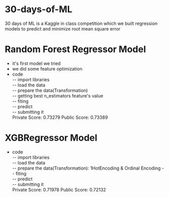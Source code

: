 # 30-days-of-ML
30 days of ML is a Kaggle in class competition which we built regression models to predict and minimize root mean square error       
# Random Forest Regressor Model 
- it's first model we tried 
- we did some feature optimization
- code  
-- import libraries  
-- load the data  
-- prepare the data(Transformation)  
-- getting best n_estimators feature's value  
-- fiting  
-- predict  
-- submitting it  
Private Score: 0.73279
Public Score: 0.73389

# XGBRegressor Model 
- code  
-- import libraries  
-- load the data  
-- prepare the data(Transformation): 1HotEncoding & Ordinal Encoding
-- fiting  
-- predict  
-- submitting it  
Private Score: 0.71978
Public Score: 0.72132
